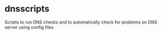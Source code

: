 # dnsscripts
Scripts to run DNS checks and to automatically check for problems on DNS server using config files
